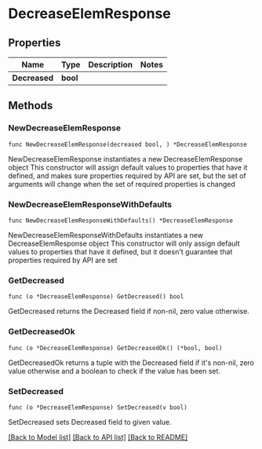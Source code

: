 # DecreaseElemResponse

## Properties

Name | Type | Description | Notes
------------ | ------------- | ------------- | -------------
**Decreased** | **bool** |  | 

## Methods

### NewDecreaseElemResponse

`func NewDecreaseElemResponse(decreased bool, ) *DecreaseElemResponse`

NewDecreaseElemResponse instantiates a new DecreaseElemResponse object
This constructor will assign default values to properties that have it defined,
and makes sure properties required by API are set, but the set of arguments
will change when the set of required properties is changed

### NewDecreaseElemResponseWithDefaults

`func NewDecreaseElemResponseWithDefaults() *DecreaseElemResponse`

NewDecreaseElemResponseWithDefaults instantiates a new DecreaseElemResponse object
This constructor will only assign default values to properties that have it defined,
but it doesn't guarantee that properties required by API are set

### GetDecreased

`func (o *DecreaseElemResponse) GetDecreased() bool`

GetDecreased returns the Decreased field if non-nil, zero value otherwise.

### GetDecreasedOk

`func (o *DecreaseElemResponse) GetDecreasedOk() (*bool, bool)`

GetDecreasedOk returns a tuple with the Decreased field if it's non-nil, zero value otherwise
and a boolean to check if the value has been set.

### SetDecreased

`func (o *DecreaseElemResponse) SetDecreased(v bool)`

SetDecreased sets Decreased field to given value.



[[Back to Model list]](../README.md#documentation-for-models) [[Back to API list]](../README.md#documentation-for-api-endpoints) [[Back to README]](../README.md)


